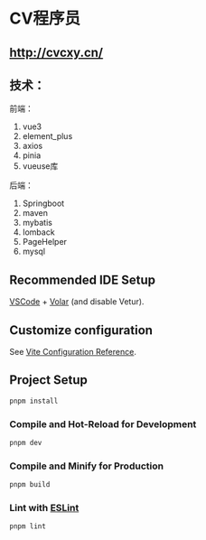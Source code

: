  # CV程序员

## http://cvcxy.cn/

## 技术：

前端：

1. vue3
2. element_plus
3. axios
4. pinia
5. vueuse库

后端：

1. Springboot
2. maven
3. mybatis
4. lomback
5. PageHelper
6. mysql

## Recommended IDE Setup

[VSCode](https://code.visualstudio.com/) + [Volar](https://marketplace.visualstudio.com/items?itemName=Vue.volar) (and disable Vetur).

## Customize configuration

See [Vite Configuration Reference](https://vitejs.dev/config/).

## Project Setup

```sh
pnpm install
```

### Compile and Hot-Reload for Development

```sh
pnpm dev
```

### Compile and Minify for Production

```sh
pnpm build
```

### Lint with [ESLint](https://eslint.org/)

```sh
pnpm lint
```
